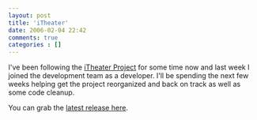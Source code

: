 ```yaml
---
layout: post
title: 'iTheater'
date: 2006-02-04 22:42
comments: true
categories : []
---  
```


I've been following the <a href="http://itheaterproject.com/">iTheater Project</a> for some time now and last week I joined the development team as a developer. I'll be spending the next few weeks helping get the project reorganized and back on track as well as some code cleanup.

You can grab the <a href="http://itheaterproject.com/downloads.php">latest release here</a>.

